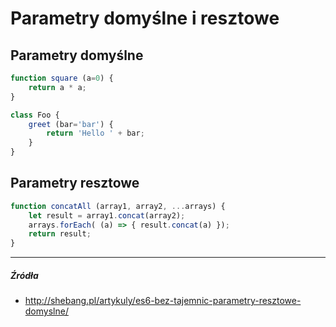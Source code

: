 # Parametry domyślne i resztowe

## Parametry domyślne

```js
function square (a=0) {
    return a * a;
}
```


```js
class Foo {
    greet (bar='bar') {
        return 'Hello ' + bar;
    }
}
```

## Parametry resztowe

```js
function concatAll (array1, array2, ...arrays) {
    let result = array1.concat(array2);
    arrays.forEach( (a) => { result.concat(a) });
    return result;
}
```

---

##### Źródła

* http://shebang.pl/artykuly/es6-bez-tajemnic-parametry-resztowe-domyslne/